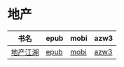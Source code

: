 # 地产

| 书名 | epub | mobi | azw3 |
| --- | --- | --- | --- |
| [地产江湖](http://ct.dalanmei.com/f/31084289-571787741-0fa0eb) | [epub](http://ct.dalanmei.com/f/31084289-571787741-0fa0eb) | [mobi](http://ct.dalanmei.com/f/31084289-571455188-3a7f5a) | [azw3](http://ct.dalanmei.com/f/31084289-571888515-77bb2b) |
